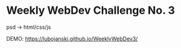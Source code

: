 # Weekly WebDev Challenge No. 3

psd -> html/css/js


DEMO:  https://lubojanski.github.io/WeeklyWebDev3/

